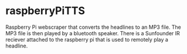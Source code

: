 # raspberryPiTTS
Raspberry Pi webscraper that converts the headlines to an MP3 file. The MP3 file is then played by a bluetooth speaker. There is a Sunfounder IR reciever attached to the raspberry pi that is used to remotely play a headline.
